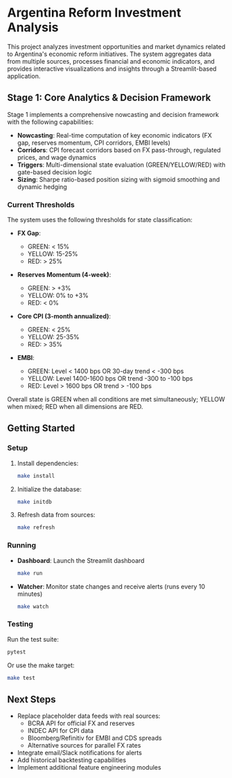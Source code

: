 # Argentina Reform Investment Analysis

This project analyzes investment opportunities and market dynamics related to Argentina's economic reform initiatives. The system aggregates data from multiple sources, processes financial and economic indicators, and provides interactive visualizations and insights through a Streamlit-based application.

## Stage 1: Core Analytics & Decision Framework

Stage 1 implements a comprehensive nowcasting and decision framework with the following capabilities:

- **Nowcasting**: Real-time computation of key economic indicators (FX gap, reserves momentum, CPI corridors, EMBI levels)
- **Corridors**: CPI forecast corridors based on FX pass-through, regulated prices, and wage dynamics
- **Triggers**: Multi-dimensional state evaluation (GREEN/YELLOW/RED) with gate-based decision logic
- **Sizing**: Sharpe ratio-based position sizing with sigmoid smoothing and dynamic hedging

### Current Thresholds

The system uses the following thresholds for state classification:

- **FX Gap**: 
  - GREEN: < 15%
  - YELLOW: 15-25%
  - RED: > 25%

- **Reserves Momentum (4-week)**:
  - GREEN: > +3%
  - YELLOW: 0% to +3%
  - RED: < 0%

- **Core CPI (3-month annualized)**:
  - GREEN: < 25%
  - YELLOW: 25-35%
  - RED: > 35%

- **EMBI**:
  - GREEN: Level < 1400 bps OR 30-day trend < -300 bps
  - YELLOW: Level 1400-1600 bps OR trend -300 to -100 bps
  - RED: Level > 1600 bps OR trend > -100 bps

Overall state is GREEN when all conditions are met simultaneously; YELLOW when mixed; RED when all dimensions are RED.

## Getting Started

### Setup

1. Install dependencies:
   ```bash
   make install
   ```

2. Initialize the database:
   ```bash
   make initdb
   ```

3. Refresh data from sources:
   ```bash
   make refresh
   ```

### Running

- **Dashboard**: Launch the Streamlit dashboard
  ```bash
  make run
  ```

- **Watcher**: Monitor state changes and receive alerts (runs every 10 minutes)
  ```bash
  make watch
  ```

### Testing

Run the test suite:
```bash
pytest
```

Or use the make target:
```bash
make test
```

## Next Steps

- Replace placeholder data feeds with real sources:
  - BCRA API for official FX and reserves
  - INDEC API for CPI data
  - Bloomberg/Refinitiv for EMBI and CDS spreads
  - Alternative sources for parallel FX rates
- Integrate email/Slack notifications for alerts
- Add historical backtesting capabilities
- Implement additional feature engineering modules

